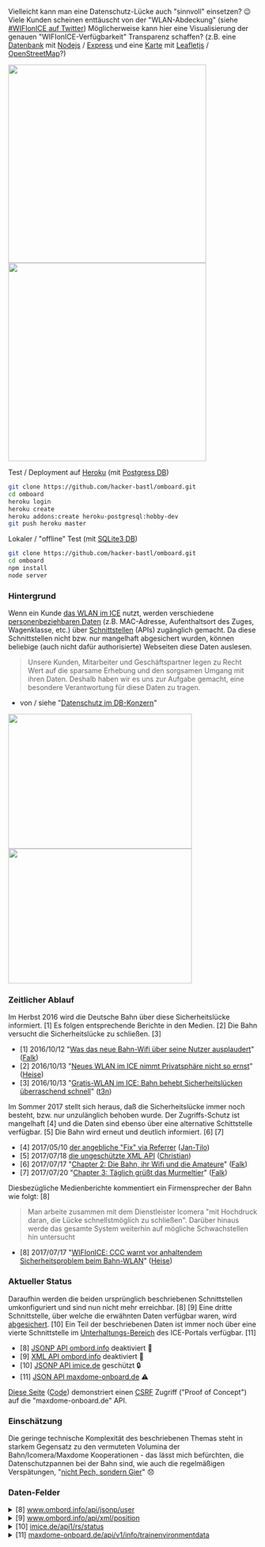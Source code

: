 Vielleicht kann man eine Datenschutz-Lücke auch "sinnvoll" einsetzen? :wink:
Viele Kunden scheinen enttäuscht von der "WLAN-Abdeckung" (siehe [#WIFIonICE auf Twitter](https://twitter.com/hashtag/WiFioniCE?src=hash))
Möglicherweise kann hier eine Visualisierung der genauen "WIFIonICE-Verfügbarkeit" Transparenz schaffen?
(z.B. eine [Datenbank](server.js) mit [Nodejs](https://nodejs.org/api/) / [Express](http://expressjs.com/api.html) und eine [Karte](public) mit [Leafletjs](http://leafletjs.com/reference.html) / [OpenStreetMap](https://www.openstreetmap.org/)?)

<kbd><img src="https://hacker-bastl.github.io/omboard/screenshot-1.png" width="400" height="400" /></kbd> <kbd><img src="https://hacker-bastl.github.io/omboard/screenshot-2.png" width="400" height="400" /></kbd>

Test / Deployment auf [Heroku](https://devcenter.heroku.com/articles/getting-started-with-nodejs#introduction) (mit [Postgress DB](database/postgress.js))

```bash
git clone https://github.com/hacker-bastl/omboard.git
cd omboard
heroku login
heroku create
heroku addons:create heroku-postgresql:hobby-dev
git push heroku master
```

Lokaler / "offline" Test (mit [SQLite3 DB](database/sqlite3.js))

```bash
git clone https://github.com/hacker-bastl/omboard.git
cd omboard
npm install
node server
```


### Hintergrund

Wenn ein Kunde [das WLAN im ICE](https://inside.bahn.de/wifionice-wlan-ice-login/) nutzt, werden verschiedene [personenbeziehbaren Daten](https://de.wikipedia.org/wiki/Personenbezogene_Daten) (z.B. MAC-Adresse, Aufenthaltsort des Zuges, Wagenklasse, etc.) über [Schnittstellen](https://de.wikipedia.org/wiki/Programmierschnittstelle) (APIs) zugänglich gemacht.
Da diese Schnittstellen nicht bzw. nur mangelhaft abgesichert wurden, können beliebige (auch nicht dafür authorisierte) Webseiten diese Daten auslesen.

> Unsere Kunden, Mitarbeiter und Geschäftspartner legen zu Recht Wert auf die sparsame Erhebung und den sorgsamen Umgang mit ihren Daten. Deshalb haben wir es uns zur Aufgabe gemacht, eine besondere Verantwortung für diese Daten zu tragen.

- von / siehe "[Datenschutz im DB-Konzern](http://www.deutschebahn.com/de/konzern/datenschutz/vorstellung_datenschutz.html)"

<kbd><a href="https://inside.bahn.de/wifionice-wlan-ice-login/"><img width="371" height="272" src="https://inside.bahn.de/wordpress/uploads/2017/04/iPad_mini_ICE-Portal_Screen_V03-4-660x483.png" /></a></kbd> <kbd><a href="http://hannover.ccc.de/~nexus/dbwifi/chapter2.html"><img width="371" height="272" src="https://inside.bahn.de/wordpress/uploads/2017/04/iPad_mini_ICE-Portal_Screen_Kinderwelt-660x483.png" /></a></kbd>


### Zeitlicher Ablauf

Im Herbst 2016 wird die Deutsche Bahn über diese Sicherheitslücke informiert. [1]
Es folgen entsprechende Berichte in den Medien. [2]
Die Bahn versucht die Sicherheitslücke zu schließen. [3]

- [1] 2016/10/12 "[Was das neue Bahn-Wifi über seine Nutzer ausplaudert](http://hannover.ccc.de/~nexus/dbwifi/index.html)" ([Falk](https://twitter.com/Nexus511))
- [2] 2016/10/13 "[Neues WLAN im ICE nimmt Privatsphäre nicht so ernst](https://www.heise.de/security/meldung/Neues-WLAN-im-ICE-nimmt-Privatsphaere-nicht-so-ernst-3348317.html)" ([Heise](https://www.heise.de/security/news/))
- [3] 2016/10/13 "[Gratis-WLAN im ICE: Bahn behebt Sicherheitslücken überraschend schnell](http://t3n.de/news/kostenloses-wlan-ice-deutsche-bahn-fehler-755097/)" ([t3n](http://t3n.de/news/))

Im Sommer 2017 stellt sich heraus, daß die Sicherheitslücke immer noch besteht, bzw. nur unzulänglich behoben wurde.
Der Zugriffs-Schutz ist mangelhaft [4] und die Daten sind ebenso über eine alternative Schittstelle verfügbar. [5]
Die Bahn wird erneut und deutlich informiert. [6] [7]

- [4] 2017/05/10 [der angebliche "Fix" via Referrer](https://twitter.com/jatiki/status/862360786097893376) ([Jan-Tilo](https://twitter.com/jatiki))
- [5] 2017/07/18 [die ungeschützte XML API](https://twitter.com/resciscosilenda/status/887191467629981696) ([Christian](https://twitter.com/resciscosilenda))
- [6] 2017/07/17 "[Chapter 2: Die Bahn, ihr Wifi und die Amateure](http://hannover.ccc.de/~nexus/dbwifi/chapter2.html)" ([Falk](https://twitter.com/Nexus511))
- [7] 2017/07/20 "[Chapter 3: Täglich grüßt das Murmeltier](http://hannover.ccc.de/~nexus/dbwifi/chapter3.html)" ([Falk](https://twitter.com/Nexus511))

Diesbezügliche Medienberichte kommentiert ein Firmensprecher der Bahn wie folgt: [8]

> Man arbeite zusammen mit dem Dienstleister Icomera "mit Hochdruck daran, die Lücke schnellstmöglich zu schließen". Darüber hinaus werde das gesamte System weiterhin auf mögliche Schwachstellen hin untersucht

- [8] 2017/07/17 "[WIFIonICE: CCC warnt vor anhaltendem Sicherheitsproblem beim Bahn-WLAN](https://www.heise.de/newsticker/meldung/WIFIonICE-CCC-warnt-vor-anhaltendem-Sicherheitsproblem-beim-Bahn-WLAN-3773839.html)" ([Heise](https://www.heise.de/security/news/))


### Aktueller Status

Daraufhin werden die beiden ursprünglich beschriebenen Schnittstellen umkonfiguriert und sind nun nicht mehr erreichbar. [8] [9]
Eine dritte Schnittstelle, über welche die erwähnten Daten verfügbar waren, wird [abgesichert](https://en.wikipedia.org/wiki/Cross-origin_resource_sharing#Response_headers). [10]
Ein Teil der beschriebenen Daten ist immer noch über eine vierte Schnittstelle im [Unterhaltungs-Bereich](https://inside.bahn.de/maxdome-onboard-ice/) des ICE-Portals verfügbar. [11]

- [8] [JSONP API ombord.info](https://www.ombord.info/api/jsonp/position/?callback=console.log) deaktiviert :no_entry_sign:
- [9] [XML API ombord.info](https://www.ombord.info/api/xml/position/) deaktiviert :no_entry_sign:
- [10] [JSONP API imice.de](http://portal.imice.de/api1/rs/status) geschützt :lock:
- [11] [JSON API maxdome-onboard.de](https://skidbladnir.maxdome-onboard.de/api/v1/info/trainenvironmentdata) :warning:

[Diese Seite](https://hacker-bastl.github.io/omboard/csrf-demo.html) ([Code](docs/csrf-demo.html)) demonstriert einen [CSRF](https://de.wikipedia.org/wiki/Cross-Site-Request-Forgery) Zugriff ("Proof of Concept") auf die "maxdome-onboard.de" API.


### Einschätzung

Die geringe technische Komplexität des beschriebenen Themas steht in starkem Gegensatz zu den vermuteten Volumina der Bahn/Icomera/Maxdome Kooperationen - das lässt mich befürchten, die Datenschutzpannen bei der Bahn sind, wie auch die regelmäßigen Verspätungen, "[nicht Pech, sondern Gier](https://www.omnisophie.com/dd288-bahnverspaetungen-sind-nicht-pech-sondern-gier-maerz-2017/)" :disappointed:


### Daten-Felder

<details>
  <summary> [8] <a href="https://www.ombord.info/api/jsonp/user/?callback=console.log">www.ombord.info/api/jsonp/user</a></summary>

```json
({
    "version": ...,
    "ip": ...,
    "mac": ...,
    "online": ...,
    "timeleft": ...,
    "authenticated": ...,
    "userclass": ...,
    "expires": ...,
    "timeused": ...,
    "data_download_used": ...,
    "data_upload_used": ...,
    "data_total_used": ...,
    "data_download_limit": ...,
    "data_upload_limit": ...,
    "data_total_limit": ...,
    "bandwidth_download_limit": ...,
    "bandwidth_upload_limit": ...
});
```

</details>

<details>
  <summary> [9] <a href="https://www.ombord.info/api/xml/position/">www.ombord.info/api/xml/position</a></summary>

```xml
<position version="1.0">
  <time type="double"> ... </time>
  <age type="integer"> ... </age>
  <latitude type="double"> ... </latitude>
  <longitude type="double"> ... </longitude>
  <altitude type="double"> ... </altitude>
  <speed type="double"> ... </speed>
  <cmg type="double"> ... </cmg>
  <satellites type="integer"> ... </satellites>
  <mode type="integer"> ... </mode>
</position>
```

</details>

<details>
  <summary> [10] <a href="http://portal.imice.de/api1/rs/status">imice.de/api1/rs/status</a></summary>

```json
{
  "connection": ...,
  "servicelevel": ...,
  "speed": ...,
  "gpsStatus": ...,
  "latitude": ...,
  "longitude": ...,
  "serverTime": ...,
  "wagonClass": ...
}
```

</details>

<details>
  <summary> [11] <a href="https://skidbladnir.maxdome-onboard.de/api/v1/info/trainenvironmentdata">maxdome-onboard.de/api/v1/info/trainenvironmentdata</a></summary>

```json
{
    "bahnUserId": ...,
    "location": {
        "longitude": ...,
        "latitude": ...
    },
    "zipId": ...,
    "locomotiveId": ...,
    "trainNumber": ...,
    "ssd": {
        "ssdid": ...,
        "ssddate": ...,
        "ssdcolor": ...
    },
    "connection": {
        "wifiStatus": ...,
        "bwmax": ...,
        "radioStatus": ...
    }
}
```

</details>
